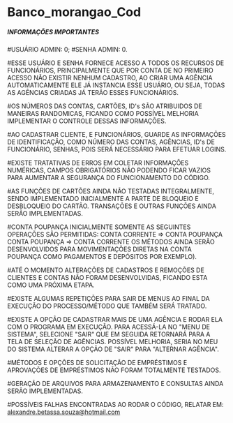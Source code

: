 # Banco_morangao_Cod

##### INFORMAÇÕES IMPORTANTES ####


  #USUÁRIO ADMIN: 0;
   #SENHA ADMIN: 0.


  #ESSE USUÁRIO E SENHA FORNECE ACESSO A TODOS OS RECURSOS DE FUNCIONÁRIOS, PRINCIPALMENTE QUE POR CONTA DE NO PRIMEIRO ACESSO NÃO EXISTIR NENHUM CADASTRO,
  AO CRIAR UMA AGÊNCIA AUTOMATICAMENTE ELE JÁ INSTANCIA ESSE USUÁRIO, OU SEJA, TODAS AS AGÊNCIAS CRIADAS JÁ TERÃO ESSES FUNCIONÁRIOS.

  #OS NÚMEROS DAS CONTAS, CARTÕES, ID's SÃO ATRIBUIDOS DE MANEIRAS RANDOMICAS, FICANDO COMO POSSÍVEL MELHORIA IMPLEMENTAR O CONTROLE DESSAS INFORMAÇÕES.

  #AO CADASTRAR CLIENTE, E FUNCIONÁRIOS, GUARDE AS INFORMAÇÕES DE IDENTIFICAÇÃO, COMO NÚMERO DAS CONTAS, AGÊNCIAS, ID's DE FUNCIONÁRIO, SENHAS, POIS SERÁ NECESSÁRIO     PARA  EFETUAR LOGINS.

  #EXISTE TRATATIVAS DE ERROS EM COLETAR INFORMAÇÕES NUMÉRICAS, CAMPOS OBRIGATÓRIOS NÃO PODENDO FICAR VAZIOS PARA AUMENTAR A SEGURANÇA DO FUNCIONAMENTO DO CÓDIGO.
 
  #AS FUNÇÕES DE CARTÕES AINDA NÃO TESTADAS INTEGRALMENTE, SENDO IMPLEMENTADO INICIALMENTE A PARTE DE BLOQUEIO E DESBLOQUEIO DO CARTÃO. TRANSAÇÕES E OUTRAS FUNÇÕES 
  AINDA SERÃO IMPLEMENTADAS.

  #CONTA POUPANÇA INICIALMENTE SOMENTE AS SEGUINTES OPERAÇÕES SÃO PERMITIDAS:
      CONTA CORRENTE => CONTA POUPANÇA
      CONTA POUPANÇA => CONTA CORRENTE
  OS MÉTODOS AINDA SERÃO DESENVOLVIDOS PARA MOVIMENTAÇÕES DIRETAS NA CONTA POUPANÇA COMO PAGAMENTOS E DEPÓSITOS POR EXEMPLO). 
  
  #ATÉ O MOMENTO ALTERAÇÕES DE CADASTROS E REMOÇÕES DE CLIENTES E CONTAS NÃO FORAM DESENVOLVIDAS, FICANDO ESTA COMO UMA PRÓXIMA ETAPA.
  
  #EXISTE ALGUMAS REPETIÇÕES PARA SAIR DE MENUS AO FINAL DA EXECUÇÃO DO PROCESSO/MÉTODO QUE TAMBÉM SERÁ TRATADO.
  
  #EXISTE A OPÇÃO DE CADASTRAR MAIS DE UMA AGÊNCIA E RODAR ELA COM O PROGRAMA EM EXECUÇÃO. PARA ACESSÁ-LA NO "MENU DE SISTEMA", SELECIONE "SAIR" QUE EM SEGUIDA 
  RETORNARÁ PARA A TELA DE SELEÇÃO DE AGÊNCIAS. POSSÍVEL MELHORIA, SERIA NO MEU DO SISTEMA ALTERAR A OPÇÃO DE "SAIR" PARA "ALTERNAR AGÊNCIA".
  
  #MÉTODOS E OPÇÕES DE SOLICITAÇÃO DE EMPRÉSTIMOS E APROVAÇÕES DE EMPRÉSTIMOS NÃO FORAM TOTALMENTE TESTADOS.
  
  #GERAÇÃO DE ARQUIVOS PARA ARMAZENAMENTO E CONSULTAS AINDA SERÃO IMPLEMENTADAS.
  
  #POSSÍVEIS FALHAS ENCONTRADAS AO RODAR O CÓDIGO, RELATAR EM:
  alexandre.betassa.souza@hotmail.com
          
  
  
  
  
  
  
